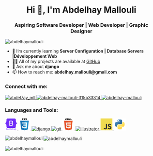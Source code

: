 <h1 align="center">Hi 👋, I'm Abdelhay Mallouli</h1>
<h3 align="center">Aspiring Software Developer | Web Developer | Graphic Designer</h3>
<p align="left"> 
    <img src="https://komarev.com/ghpvc/?username=abdelhaymallouli&label=Profile%20views&color=0e75b6&style=flat" alt="abdelhaymallouli" /> 
</p>
<ul>
    <li>🌱 I’m currently learning <strong>Server Configuration | Database Servers |Développement Web</strong></li>
    <li>👨‍💻 All of my projects are available at <a href="https://github.com/abdelhaymallouli">GitHub</a></li>
    <li>💬 Ask me about <strong>django</strong></li>
    <li>📫 How to reach me: <strong>abdelhay.mallouli@gmail.com</strong></li>
</ul>

<h3 align="left">Connect with me:</h3>
<p align="left">
    <a href="https://twitter.com/abdel7ay_mll" target="_blank">
        <img align="center" src="https://raw.githubusercontent.com/rahuldkjain/github-profile-readme-generator/master/src/images/icons/Social/twitter.svg" alt="abdel7ay_mll" height="30" width="40" />
    </a>
    <a href="https://linkedin.com/in/abdelhay-mallouli-315b33314" target="_blank">
        <img align="center" src="https://raw.githubusercontent.com/rahuldkjain/github-profile-readme-generator/master/src/images/icons/Social/linked-in-alt.svg" alt="abdelhay-mallouli-315b33314" height="30" width="40" />
    </a>
    <a href="https://stackoverflow.com/users/14495362/abdelhay-mallouli" target="_blank">
        <img align="center" src="https://raw.githubusercontent.com/rahuldkjain/github-profile-readme-generator/master/src/images/icons/Social/stack-overflow.svg" alt="abdelhay-mallouli" height="30" width="40" />
    </a>
</p>

<h3 align="left">Languages and Tools:</h3>
<p align="left">
    <a href="https://getbootstrap.com" target="_blank" rel="noreferrer">
        <img src="https://raw.githubusercontent.com/devicons/devicon/master/icons/bootstrap/bootstrap-plain-wordmark.svg" alt="bootstrap" width="40" height="40"/>
    </a>
    <a href="https://www.w3schools.com/css/" target="_blank" rel="noreferrer">
        <img src="https://raw.githubusercontent.com/devicons/devicon/master/icons/css3/css3-original-wordmark.svg" alt="css3" width="40" height="40"/>
    </a>
    <a href="https://www.djangoproject.com/" target="_blank" rel="noreferrer">
        <img src="https://cdn.worldvectorlogo.com/logos/django.svg" alt="django" width="40" height="40"/>
    </a>
    <a href="https://git-scm.com/" target="_blank" rel="noreferrer">
        <img src="https://www.vectorlogo.zone/logos/git-scm/git-scm-icon.svg" alt="git" width="40" height="40"/>
    </a>
    <a href="https://www.w3.org/html/" target="_blank" rel="noreferrer">
        <img src="https://raw.githubusercontent.com/devicons/devicon/master/icons/html5/html5-original-wordmark.svg" alt="html5" width="40" height="40"/>
    </a>
    <a href="https://www.adobe.com/in/products/illustrator.html" target="_blank" rel="noreferrer">
        <img src="https://www.vectorlogo.zone/logos/adobe_illustrator/adobe_illustrator-icon.svg" alt="illustrator" width="40" height="40"/>
    </a>
    <a href="https://developer.mozilla.org/en-US/docs/Web/JavaScript" target="_blank" rel="noreferrer">
        <img src="https://raw.githubusercontent.com/devicons/devicon/master/icons/javascript/javascript-original.svg" alt="javascript" width="40" height="40"/>
    </a>
    <a href="https://www.python.org" target="_blank" rel="noreferrer">
        <img src="https://raw.githubusercontent.com/devicons/devicon/master/icons/python/python-original.svg" alt="python" width="40" height="40"/>
    </a>
</p>

<p>
    <img align="left" src="https://github-readme-stats.vercel.app/api/top-langs?username=abdelhaymallouli&show_icons=true&locale=en&layout=compact" alt="abdelhaymallouli" />
</p>
<p>
    <img align="center" src="https://github-readme-stats.vercel.app/api?username=abdelhaymallouli&show_icons=true&locale=en" alt="abdelhaymallouli" />
</p>
<p>
    <img align="center" src="https://github-readme-streak-stats.herokuapp.com/?user=abdelhaymallouli&" alt="abdelhaymallouli" />
</p>
